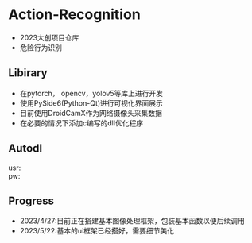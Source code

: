 # Action-Recognition
* 2023大创项目仓库
* 危险行为识别
## Libirary
* 在pytorch， opencv，yolov5等库上进行开发
* 使用PySide6(Python-Qt)进行可视化界面展示
* 目前使用DroidCamX作为网络摄像头采集数据
* 在必要的情况下添加c编写的dll优化程序
## Autodl 
usr: <br>
pw: 
## Progress
* 2023/4/27:目前正在搭建基本图像处理框架，包装基本函数以便后续调用
* 2023/5/22:基本的ui框架已经搭好，需要细节美化
